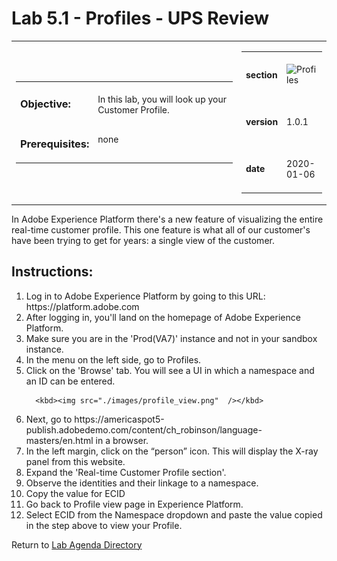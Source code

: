 Lab 5.1 - Profiles - UPS Review
==========
<table style="border-collapse: collapse; border: none;" class="tab" cellspacing="0" cellpadding="0">

<tr style="border: none;">

<div align="left">
<td width="600" style="border: none;">
<table>
<tbody valign="top">
      <tr width="500">
            <td valign="top"><h3>Objective:</h3></td>
            <td valign="top"><br>In this lab, you will look up your Customer Profile.
            </td>
     </tr>
     <tr width="500">
           <td valign="top"><h3>Prerequisites:</h3></td>
           <td valign="top"><br>none</td>
     </tr>
</tbody>
</table>
</td>
</div>

<div align="right">
<td style="border: none;" valign="top">

<table>
<tbody valign="top">
      <tr>
            <td valign="middle" height="70"><b>section</b></td>
            <td valign="middle" height="70"><img src="https://github.com/adobe/AEP-Hands-on-Labs/blob/master/assets/images/left_hand_nav_menu_segments.png?raw=true" alt="Profiles"></td>
      </tr>
      <tr>
            <td valign="middle" height="70"><b>version</b></td>
            <td valign="middle" height="70">1.0.1</td>
      </tr>
      <tr>
            <td valign="middle" height="70"><b>date</b></td>
            <td valign="middle" height="70">2020-01-06</td>
      </tr>
</tbody>
</table>
</td>
</div>

</tr>
</table>

In Adobe Experience Platform there's a new feature of visualizing the entire real-time customer profile. This one feature is what all of our customer's have been trying to get for years: a single view of the customer.

Instructions:
-----------------
<ol>
<li>Log in to Adobe Experience Platform by going to this URL: https://platform.adobe.com</li>
<li>After logging in, you'll land on the homepage of Adobe Experience Platform.</li>
<li>Make sure you are in the 'Prod(VA7)' instance and not in your sandbox instance.</li>
<li>In the menu on the left side, go to Profiles.</li>
<li>Click on the 'Browse' tab. You will see a UI in which a namespace and an ID can be entered.</li>
      
      <kbd><img src="./images/profile_view.png"  /></kbd>
      
<li>Next, go to https://americaspot5-publish.adobedemo.com/content/ch_robinson/language-masters/en.html in a browser.</li>
<li>In the left margin, click on the “person” icon. This will display the X-ray panel from this website.</li>
<li>Expand the 'Real-time Customer Profile section'. </li>
<li>Observe the identities and their linkage to a namespace.</li>
<li>Copy the value for ECID</li>
<li>Go back to Profile view page in Experience Platform.</li>
<li>Select ECID from the Namespace dropdown and paste the value copied in the step above to view your Profile.</li>
</ol>


Return to [Lab Agenda Directory](https://github.com/adobe/AEP-Hands-on-Labs/blob/master/labs/media/README.md#lab-agenda)
